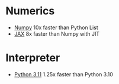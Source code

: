 # Numerics
- [Numpy](https://github.com/numpy/numpy) 10x faster than Python List
- [JAX](https://github.com/google/jax) 8x faster than Numpy with JIT

# Interpreter
- [Python 3.11](https://docs.python.org/3/whatsnew/3.11.html) 1.25x faster than Python 3.10
